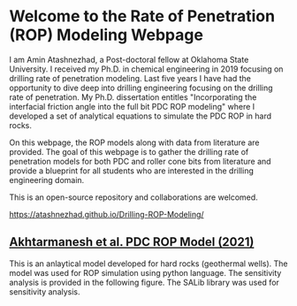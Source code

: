 # Welcome to the Rate of Penetration (ROP) Modeling Webpage

I am Amin Atashnezhad, a Post-doctoral fellow at Oklahoma State University. I received my Ph.D. in chemical engineering in 2019 focusing on drilling rate of penetration modeling.
Last five years I have had the opportunity to dive deep into drilling engineering focusing on the drilling rate of penetration.
My Ph.D. dissertation entitles "Incorporating the interfacial friction angle into the full bit PDC ROP modeling" where I developed a set of analytical equations to simulate the PDC ROP in hard rocks.

On this webpage, the ROP models along with data from literature are provided.
The goal of this webpage is to gather the drilling rate of penetration models for both PDC and roller cone bits from literature and provide a blueprint for all students who are interested in the drilling engineering domain.

This is an open-source repository and collaborations are welcomed.

https://atashnezhad.github.io/Drilling-ROP-Modeling/

## [Akhtarmanesh et al. PDC ROP Model (2021)](https://github.com/Atashnezhad/ROP-Modeling/tree/main/Akhtarmanesh%20et%20al%20PDC%20ROP%20model)

This is an anlaytical model developed for hard rocks (geothermal wells). The model was used for ROP simulation using python language. The sensitivity analysis is provided in the following figure. The SALib library was used for sensitivity analysis.
